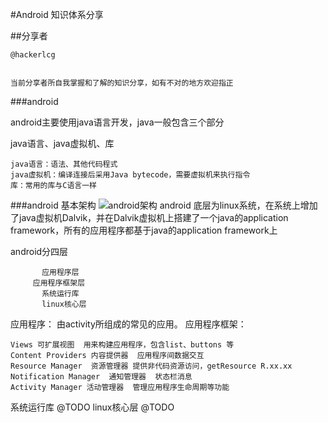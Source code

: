 ﻿#Android 知识体系分享

##分享者

```
@hackerlcg


当前分享者所自我掌握和了解的知识分享，如有不对的地方欢迎指正
```

###android 

android主要使用java语言开发，java一般包含三个部分

java语言、java虚拟机、库

```
java语言：语法、其他代码程式
java虚拟机：编译连接后采用Java bytecode，需要虚拟机来执行指令
库：常用的库与C语言一样
```

###android 基本架构
![android架构](http://images.cnitblog.com/blog/473657/201301/18203746-970e2cbe223e4c1c9ca129e7a2feb6c6.jpg)
android 底层为linux系统，在系统上增加了java虚拟机Dalvik，并在Dalvik虚拟机上搭建了一个java的application framework，所有的应用程序都基于java的application framework上

android分四层

```
       应用程序层
     应用程序框架层
	   系统运行库
       linux核心层

```

应用程序：
由activity所组成的常见的应用。
应用程序框架：

```
Views 可扩展视图  用来构建应用程序，包含list、buttons 等
Content Providers 内容提供器  应用程序间数据交互
Resource Manager  资源管理器 提供非代码资源访问，getResource R.xx.xx
Notification Manager  通知管理器  状态栏消息
Activity Manager 活动管理器  管理应用程序生命周期等功能
```
系统运行库
@TODO
linux核心层
@TODO
